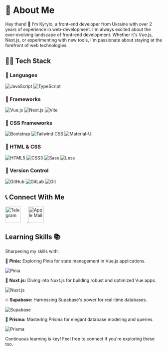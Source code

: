# 👤 About Me

Hey there! 👋 I'm Kyrylo, a front-end developer from Ukraine with over 2 years of experience in web-development. I'm always excited about the ever-evolving landscape of front-end development. Whether it's Vue.js, Next.js, or experimenting with new tools, I'm passionate about staying at the forefront of web technologies.

## 👨‍💻 Tech Stack

### 👾 Languages

![JavaScript](https://img.shields.io/badge/JavaScript-%23323330.svg?style=for-the-badge&logo=javascript&logoColor=%23F7DF1E)
![TypeScript](https://img.shields.io/badge/TypeScript-%23007ACC.svg?style=for-the-badge&logo=typescript&logoColor=white)

### 🌟 Frameworks

![Vue.js](https://img.shields.io/badge/Vue.js-%234FC08D.svg?style=for-the-badge&logo=vuedotjs&logoColor=white)
![Next.js](https://img.shields.io/badge/Next.js-%23000000.svg?style=for-the-badge&logo=nextdotjs&logoColor=white)
![Vite](https://img.shields.io/badge/Vite-%23646CFF.svg?style=for-the-badge&logo=vite&logoColor=white)

### 🎨 CSS Frameworks

![Bootstrap](https://img.shields.io/badge/Bootstrap-%23563D7C.svg?style=for-the-badge&logo=bootstrap&logoColor=white)
![Tailwind CSS](https://img.shields.io/badge/Tailwind_CSS-%2338B2AC.svg?style=for-the-badge&logo=tailwind-css&logoColor=white)
![Material-UI](https://img.shields.io/badge/Material--UI-%230081CB.svg?style=for-the-badge&logo=material-ui&logoColor=white)

### 🎈 HTML & CSS

![HTML5](https://img.shields.io/badge/HTML5-%23E34F26.svg?style=for-the-badge&logo=html5&logoColor=white)
![CSS3](https://img.shields.io/badge/CSS3-%231572B6.svg?style=for-the-badge&logo=css3&logoColor=white)
![Sass](https://img.shields.io/badge/Sass-%23CC6699.svg?style=for-the-badge&logo=sass&logoColor=white)
![Less](https://img.shields.io/badge/Less-%231d365d.svg?style=for-the-badge&logo=less&logoColor=white)

### 📜 Version Control

![GitHub](https://img.shields.io/badge/GitHub-%23121011.svg?style=for-the-badge&logo=github&logoColor=white)
![GitLab](https://img.shields.io/badge/GitLab-%23181717.svg?style=for-the-badge&logo=gitlab&logoColor=white)
![Git](https://img.shields.io/badge/Git-%23F05032.svg?style=for-the-badge&logo=git&logoColor=white)

## 📞 Connect With Me

<a href="https://t.me/kirillisokay">
  <img src="https://cdn.worldvectorlogo.com/logos/telegram.svg" alt="Telegram" width="50" style="margin-right: 20px;">
</a>
<a href="mailto:kirillisokay@icloud.com">
  <img src="https://cdn.worldvectorlogo.com/logos/mail-ios.svg" alt="Apple Mail" width="50">
</a>

## Learning Skills 📚

Sharpening my skills with:

🔮 **Pinia:**
Exploring Pinia for state management in Vue.js applications.

![Pinia](https://img.shields.io/badge/Pinia-%2335495e.svg?style=for-the-badge&logo=pinia&logoColor=%234FC08D)

🌌 **Nuxt.js:**
Diving into Nuxt.js for building robust and optimized Vue apps.

![Nuxt.js](https://img.shields.io/badge/Nuxt.js-%23000000.svg?style=for-the-badge&logo=nuxt-dot-js&logoColor=white)

🔥 **Supabase:**
Harnessing Supabase's power for real-time databases.

![Supabase](https://img.shields.io/badge/Supabase-%2334597E.svg?style=for-the-badge&logo=supabase&logoColor=white)

💎 **Prisma:**
Mastering Prisma for elegant database modeling and queries.

![Prisma](https://img.shields.io/badge/Prisma-%232D3748.svg?style=for-the-badge&logo=prisma&logoColor=white)

Continuous learning is key! Feel free to connect if you're exploring these too.
